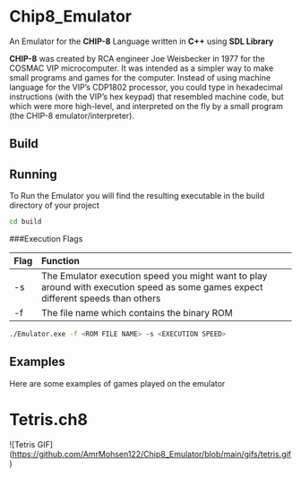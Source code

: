 # Chip8_EmulatorAn Emulator for the __CHIP-8__ Language written in __C++__ using __SDL Library__ __CHIP-8__ was created by RCA engineer Joe Weisbecker in 1977 for the COSMAC VIP microcomputer. It was intended as a simpler way to make small programs and games for the computer. Instead of using machine language for the VIP’s CDP1802 processor, you could type in hexadecimal instructions (with the VIP’s hex keypad) that resembled machine code, but which were more high-level, and interpreted on the fly by a small program (the CHIP-8 emulator/interpreter).## Build## Running To Run the Emulator you will find the resulting executable in the build directory of your project```bashcd build```###Execution Flags|    Flag        | Function ||:------------|:-----------||       -s        |        The Emulator execution speed you might want to play around with execution speed as some games expect different speeds than others      ||       -f        |       The file name which contains the binary ROM     |```bash./Emulator.exe -f <ROM FILE NAME> -s <EXECUTION SPEED>```## ExamplesHere are some examples of games played on the emulator# Tetris.ch8![Tetris GIF] (https://github.com/AmrMohsen122/Chip8_Emulator/blob/main/gifs/tetris.gif)
